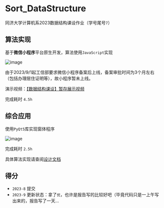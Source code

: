 # Sort_DataStructure
同济大学计算机系2023数据结构课设作业（学号尾号`7`）

## 算法实现

基于**微信小程序**平台原生开发，算法使用`JavaScript`实现

![image](https://github.com/HuaHenry/Sort_DataStructure/assets/116665615/4b92ebec-23b2-4387-82c4-9813903ece0a)

由于2023/9/1起工信部要求微信小程序备案后上线，备案审批时间为3个月左右（包括办理居住证明等），故小程序暂未上线。

演示视频：[【数据结构课设】暂存展示视频](https://www.bilibili.com/video/BV18P411876T/?spm_id_from=333.999.0.0&vd_source=c2387af39e36e5591e58f7a0cd21bf21)

完成耗时 `4.5h`


## 综合应用

使用`PyQt5`库实现窗体程序

![image](https://github.com/HuaHenry/Sort_DataStructure/assets/116665615/37f1af64-736f-48ac-a8fe-1701b81980a3)

完成耗时 `2.5h`

具体算法实现请查阅[设计文档](https://github.com/HuaHenry/Sort_DataStructure/blob/main/%E8%AE%BE%E8%AE%A1%E8%AF%B4%E6%98%8E%E4%B9%A6-release-0909.pdf)

## 得分

- `2023-8` 提交
- `2023-9` 更新状态：拿了`优`，也许是报告写的比较好吧（毕竟代码只是一上午写出来的，报告写了一天...
